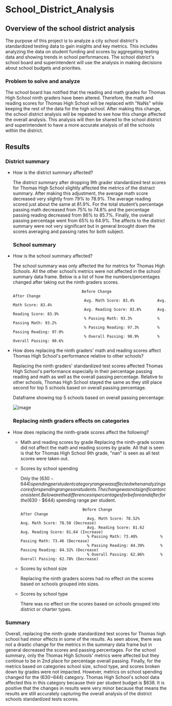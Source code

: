 # School_District_Analysis

## Overview of the school district analysis
The purpose of this project is to analyze a city school district's standardized testing data to gain insights and key metrics. This includes analyzing the data on student funding and scores by aggregating testing data and showing trends in school performances. The school district's school board and superintendent will use the analysis in making decisions about school budgets and priorities.

### Problem to solve and analyze
The school board has notified that the reading and math grades for Thomas High School ninth graders have been altered. Therefore, the math and reading scores for Thomas High School will be replaced with "NaNs" while keeping the rest of the data for the high school. After making this change, the school district analysis will be repeated to see how this change affected the overall analysis. This analysis will then be shared to the school district and superintendent to have a more accurate analysis of all the schools within the district.




## Results 

### District summary
* How is the district summary affected? 
   
   
   The district summary after dropping 9th grader standardized test scores for Thomas High School slightly affected the metrics of the distract summary. After making this adjustment, the average math score decreased very slightly from 79% to 78.9%. The average reading scored just about the same at 81.9%. For the total student’s percentage passing math decreased from 75% to 74.8% and the percentage passing reading decreased from 86% to 85.7%. Finally, the overall passing percentage went from 65% to 64.9%. The affects to the district summary were not very significant but in general brought down the scores averaging and passing rates for both subject.
   
   ### School summary
* How is the school summary affected?


  The school summary was only affected the for metrics for Thomas High Schools. All the other school’s metrics were not affected in the school summary data frame. Below is a list of how the numbers/percentages changed after taking out the ninth graders scores.
  
  
                                    Before Change                     After Change  
                                     Avg. Math Score: 83.4%          Avg. Math Score: 83.4%
                                     Avg. Reading Score: 83.8%       Avg. Reading Score: 83.9%
                                     % Passing Math: 93.3%           % Passing Math: 93.2%
                                     % Passing Reading: 97.3%        % Passing Reading: 97.0%
                                     % Overall Passing: 90.9%        % Overall Passing: 90.6%
                                     
* How does replacing the ninth graders' math and reading scores affect Thomas High School's performance relative to other schools?


  Replacing the ninth graders' standardized test scores affected Thomas High School's performance especially in their percentage passing reading and math as well as the overall passing percentage. Relative to other schools, Thomas High School stayed the same as they still place second for top 5 schools based on overall passing percentage. 
  
        
                                     
                                     
     Dataframe showing top 5 schools based on overall passing percentage:
                     
     ![image](https://user-images.githubusercontent.com/96553992/151630124-60c4fd27-c814-4f60-a515-b332d1586330.png)

  ### Replacing ninth graders effects on categories
* How does replacing the ninth-grade scores affect the following?


  * Math and reading scores by grade
      Replacing the ninth-grade scores did not affect the math and reading scores by grade. All that is seen is that for Thomas High School 9th grade, "nan" is seen as all test scores were taken out.


  * Scores by school spending
  
     Only the ($630 -644) spending per student category range was affected when analyzing scores for spending ranges on students. The change was not significant or consistent. Below are the differences in percentages for before and after for the ($630 - $644) spending range per student.

                                   Before Change                     After Change  
                                     Avg. Math Score: 78.52%         Avg. Math Score: 78.50 (Decrease)
                                     Avg. Reading Score: 81.62       Avg. Reading Score: 81.64 (Increase)
                                     % Passing Math: 73.48%          % Passing Math: 73.46 (Decrease)
                                     % Passing Reading: 84.39%       % Passing Reading: 84.32% (Decrease)
                                     % Overall Passing: 62.86%       % Overall Passing: 62.78% (Decrease)
  * Scores by school size


      Replacing the ninth graders scores had no effect on the scores based on schools grouped into sizes.
      
      
  * Scores by school type


      There was no effect on the scores based on schools grouped into district or charter types.
      


### Summary 


Overall, replacing the ninth-grade standardized test scores for Thomas high school had minor effects in some of the results. As seen above, there was not a drastic change for the metrics in the summary data frame but in general decreased the scores and passing percentages. For the school summary, only the Thomas High Schools' metrics were affected but they continue to be in 2nd place for percentage overall passing. Finally, for the metrics based on categories school size, school type, and scores broken down by grades were not impacted. However, metrics on school spending changed for the ($630-$644) category. Thomas High School's school data affected this in this category because their per student budget is $638. It is positive that the changes in results were very minor because that means the results are still accurately capturing the overall analysis of the district schools standardized tests scores. 

